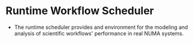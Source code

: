 # Runtime Workflow Scheduler

* The runtime scheduler provides and environment for the modeling and analysis of scientific workflows' performance in real NUMA systems. 
